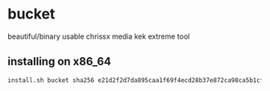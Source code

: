 # bucket
beautiful/binary usable chrissx media kek extreme tool

## installing on x86_64
```sh
install.sh bucket sha256 e21d2f2d7da895caa1f69f4ecd28b37e872ca98ca5b1cf92526f28eaa8243b45 https://github.com/chrissxYT/bucket/releases/download/1/bucket-x86
```
